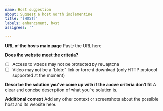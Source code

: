 ```yaml
---
name: Host suggestion
about: Suggest a host worth implementing
title: "[HOST]"
labels: enhancement, host
assignees: ''

---
```


**URL of the hosts main page**
Paste the URL here

**Does the website meet the criteria?**
- [ ] Access to videos may not be protected by reCaptcha
- [ ] Video may not be a "blob:" link or torrent download (only HTTP protocol supported at the moment)
 
**Describe the solution you've come up with if the above criteria don't fit**
A clear and concise description of what you're solution is.

**Additional context**
Add any other context or screenshots about the possible host and its website here.
